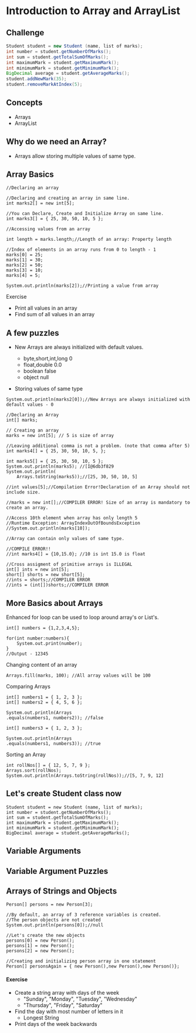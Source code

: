 # Introduction to Array and ArrayList

## Challenge
```java
Student student = new Student (name, list of marks);
int number = student.getNumberOfMarks();
int sum = student.getTotalSumOfMarks();
int maximumMark = student.getMaximumMark();
int minimumMark = student.getMinimumMark();
BigDecimal average = student.getAverageMarks();
student.addNewMark(35);
student.removeMarkAtIndex(5);
```

## Concepts
 - Arrays
 - ArrayList

## Why do we need an Array?
- Arrays allow storing multiple values of same type.

## Array Basics

```
//Declaring an array

//Declaring and creating an array in same line.
int marks2[] = new int[5];

//You can Declare, Create and Initialize Array on same line.
int marks3[] = { 25, 30, 50, 10, 5 };

//Accessing values from an array

int length = marks.length;//Length of an array: Property length

//Index of elements in an array runs from 0 to length - 1
marks[0] = 25;
marks[1] = 30;
marks[2] = 50;
marks[3] = 10;
marks[4] = 5;

System.out.println(marks[2]);//Printing a value from array
```
Exercise 
- Print all values in an array
- Find sum of all values in an array


## A few puzzles

- New Arrays are always initialized with default values.
   - byte,short,int,long    0 
   - float,double 0.0 
   - boolean false
   - object    null

- Storing values of same type


```
System.out.println(marks2[0]);//New Arrays are always initialized with default values - 0

//Declaring an Array
int[] marks;

// Creating an array
marks = new int[5]; // 5 is size of array

//Leaving additional comma is not a problem. (note that comma after 5)
int marks4[] = { 25, 30, 50, 10, 5, };

int marks5[] = { 25, 30, 50, 10, 5 };
System.out.println(marks5); //[I@6db3f829
System.out.println(
    Arrays.toString(marks5));//[25, 30, 50, 10, 5]

```

```
//int values[5];//Compilation Error!Declaration of an Array should not include size. 

//marks = new int[];//COMPILER ERROR! Size of an array is mandatory to create an array.

//Access 10th element when array has only length 5
//Runtime Exception: ArrayIndexOutOfBoundsException
//System.out.println(marks[10]);

//Array can contain only values of same type.

//COMPILE ERROR!!
//int marks4[] = {10,15.0}; //10 is int 15.0 is float

//Cross assigment of primitive arrays is ILLEGAL
int[] ints = new int[5];
short[] shorts = new short[5];
//ints = shorts;//COMPILER ERROR
//ints = (int[])shorts;//COMPILER ERROR

```

## More Basics about Arrays

Enhanced for loop can be used to loop around array's or List's.
```
int[] numbers = {1,2,3,4,5};

for(int number:numbers){
    System.out.print(number);
}
//Output - 12345
```

Changing content of an array
```
Arrays.fill(marks, 100); //All array values will be 100
```

Comparing Arrays

```
int[] numbers1 = { 1, 2, 3 };
int[] numbers2 = { 4, 5, 6 };

System.out.println(Arrays
.equals(numbers1, numbers2)); //false

int[] numbers3 = { 1, 2, 3 };

System.out.println(Arrays
.equals(numbers1, numbers3)); //true
```

Sorting an Array
```
int rollNos[] = { 12, 5, 7, 9 };
Arrays.sort(rollNos);
System.out.println(Arrays.toString(rollNos));//[5, 7, 9, 12]
```

## Let's create Student class now

```
Student student = new Student (name, list of marks);
int number = student.getNumberOfMarks();
int sum = student.getTotalSumOfMarks();
int maximumMark = student.getMaximumMark();
int minimumMark = student.getMinimumMark();
BigDecimal average = student.getAverageMarks();
```
## Variable Arguments

## Variable Argument Puzzles

## Arrays of Strings and Objects

```
Person[] persons = new Person[3];

//By default, an array of 3 reference variables is created.
//The person objects are not created
System.out.println(persons[0]);//null

//Let's create the new objects
persons[0] = new Person();
persons[1] = new Person();
persons[2] = new Person();

//Creating and initializing person array in one statement
Person[] personsAgain = { new Person(),new Person(),new Person()};

```
#### Exercise

- Create a string array with days of the week
   - "Sunday", "Monday", "Tuesday", "Wednesday"
   - "Thursday", "Friday", "Saturday"
- Find the day with most number of letters in it 
	- Longest String
- Print days of the week backwards

